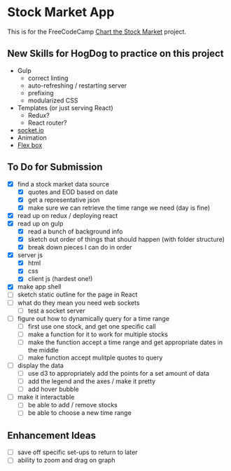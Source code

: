 # Stock Market App
This is for the FreeCodeCamp [Chart the Stock Market](https://www.freecodecamp.com/challenges/chart-the-stock-market) project.

## New Skills for HogDog to practice on this project
* Gulp
  * correct linting
  * auto-refreshing / restarting server 
  * prefixing
  * modularized CSS
* Templates (or just serving React)
  * Redux?
  * React router?
* [socket.io](https://github.com/socketio/socket.io)
* Animation
* [Flex box](https://developer.mozilla.org/en-US/docs/Web/CSS/CSS_Flexible_Box_Layout/Using_CSS_flexible_boxes)

## To Do for Submission
* [X] find a stock market data source
  * [X] quotes and EOD based on date
  * [X] get a representative json
  * [X] make sure we can retrieve the time range we need (day is fine)
* [X] read up on redux / deploying react
* [X] read up on gulp
  * [X] read a bunch of background info
  * [X] sketch out order of things that should happen (with folder structure)
  * [X] break down pieces I can do in order
* [X] server js
  * [X] html
  * [X] css
  * [X] client js (hardest one!)
* [X] make app shell 
* [ ] sketch static outline for the page in React
* [ ] what do they mean you need web sockets
  * [ ] test a socket server
* [ ] figure out how to dynamically query for a time range
  * [ ] first use one stock, and get one specific call
  * [ ] make a function for it to work for multiple stocks
  * [ ] make the function accept a time range and get appropriate dates in the middle
  * [ ] make function accept mulitple quotes to query
* [ ] display the data
  * [ ] use d3 to appropriately add the points for a set amount of data
  * [ ] add the legend and the axes / make it pretty
  * [ ] add hover bubble
* [ ] make it interactable
  * [ ] be able to add / remove stocks
  * [ ] be able to choose a new time range

## Enhancement Ideas
* [ ] save off specific set-ups to return to later
* [ ] ability to zoom and drag on graph